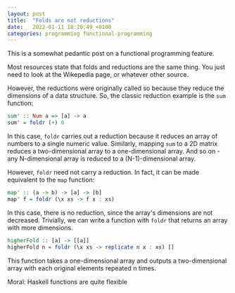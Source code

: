 ```yaml
---
layout: post
title:  "Folds are not reductions"
date:   2022-01-11 18:20:49 +0100
categories: programming functional-programming
---
```


This is a somewhat pedantic post on a functional programming feature.

Most resources state that folds and reductions are the same thing. You just need to look at the Wikepedia page, or whatever other source.

However, the reductions were originally called so because they reduce the dimensions of a data structure. So, the classic reduction example is the `sum` function:

```haskell
sum' :: Num a => [a] -> a
sum' = foldr (+) 0
```

In this case, `foldr` carries out a reduction because it reduces an array of numbers to a single numeric value. Similarly, mapping `sum` to a 2D matrix reduces a two-dimensional array to a one-dimensional array. And so on - any N-dimensional array is reduced to a (N-1)-dimensional array.

However, `foldr` need not carry a reduction. In fact, it can be made equivalent to the `map` function:

```haskell
map' :: (a -> b) -> [a] -> [b]
map' f = foldr (\x xs -> f x : xs)
```

In this case, there is no reduction, since the array's dimensions are not decreased.
Trivially, we can write a function with `foldr` that returns an array with more dimensions.

```haskell
higherFold :: [a] -> [[a]]
higherFold n = foldr (\x xs -> replicate n x : xs) []
```

This function takes a one-dimensional array and outputs a two-dimensional array with each original elements repeated n times.

Moral: Haskell functions are quite flexible